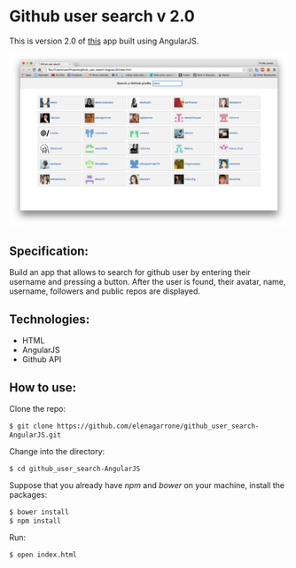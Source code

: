 Github user search v 2.0
=========================
This is version 2.0 of <a href='https://github.com/elenagarrone/github_user_search'>this</a> app built using AngularJS.

<img src='images/app.png'>

Specification:
--------------
Build an app that allows to search for github user by entering their username and pressing a button. After the user is found, their avatar, name, username, followers and public repos are displayed.

Technologies:
----
- HTML
- AngularJS
- Github API


How to use:
-----------
Clone the repo:
```shell
$ git clone https://github.com/elenagarrone/github_user_search-AngularJS.git
```
Change into the directory:
```shell
$ cd github_user_search-AngularJS
```
Suppose that you already have <em>npm</em> and <em>bower</em> on your machine, install the packages:
```shell
$ bower install
$ npm install
```
Run:
```shell
$ open index.html
```
